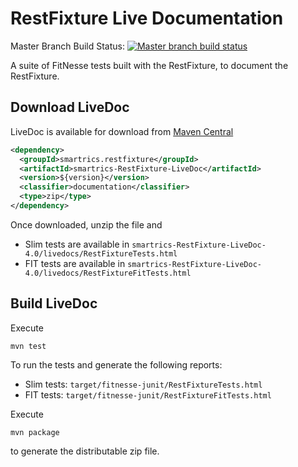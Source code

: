 RestFixture Live Documentation
==============================

Master Branch Build Status: [![Master branch build status](https://travis-ci.org/smartrics/RestFixtureLiveDoc.svg?branch=master)](https://travis-ci.org/smartrics/RestFixtureLiveDoc)

A suite of FitNesse tests built with the RestFixture, to document the RestFixture.

Download LiveDoc
----------------

LiveDoc is available for download from
[Maven Central](http://search.maven.org/remotecontent?filepath=smartrics/restfixture/smartrics-RestFixture-LiveDoc/4.0/smartrics-RestFixture-LiveDoc-4.0-documentation.zip)

```xml
<dependency>
  <groupId>smartrics.restfixture</groupId>
  <artifactId>smartrics-RestFixture-LiveDoc</artifactId>
  <version>${version}</version>
  <classifier>documentation</classifier>
  <type>zip</type>
</dependency>
```

Once downloaded, unzip the file and

* Slim tests are available in `smartrics-RestFixture-LiveDoc-4.0/livedocs/RestFixtureTests.html`
* FIT tests are available in `smartrics-RestFixture-LiveDoc-4.0/livedocs/RestFixtureFitTests.html`

Build LiveDoc
-------------

Execute

```
mvn test
```

To run the tests and generate the following reports:

* Slim tests: `target/fitnesse-junit/RestFixtureTests.html`
* FIT tests: `target/fitnesse-junit/RestFixtureFitTests.html`

Execute

```
mvn package
```

to generate the distributable zip file.
